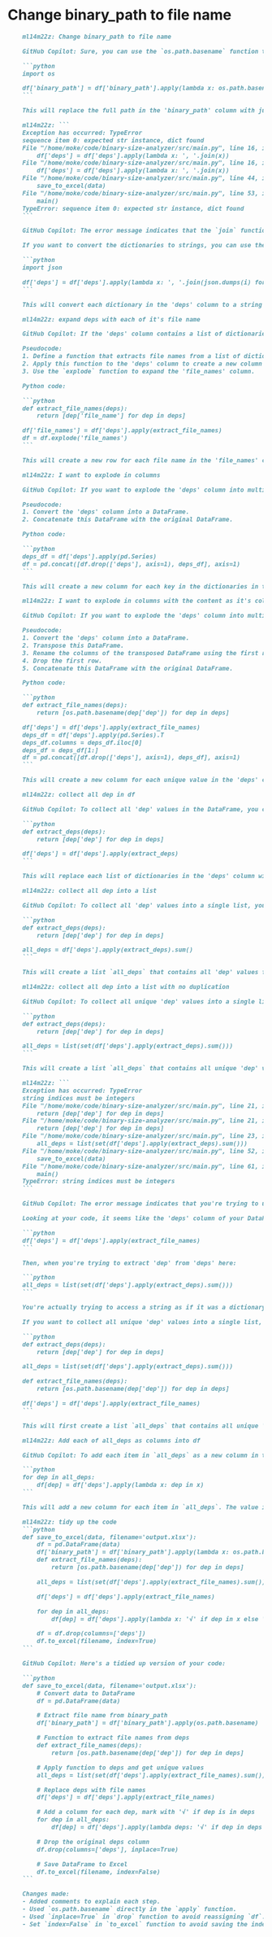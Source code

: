 # Change binary_path to file name

```markdown
    ml14m22z: Change binary_path to file name

    GitHub Copilot: Sure, you can use the `os.path.basename` function to get the file name from the path. Here's how you can do it:

    ```python
    import os

    df['binary_path'] = df['binary_path'].apply(lambda x: os.path.basename(x))
    ```

    This will replace the full path in the 'binary_path' column with just the file name.

    ml14m22z: ```
    Exception has occurred: TypeError
    sequence item 0: expected str instance, dict found
    File "/home/moke/code/binary-size-analyzer/src/main.py", line 16, in <lambda>
        df['deps'] = df['deps'].apply(lambda x: ', '.join(x))
    File "/home/moke/code/binary-size-analyzer/src/main.py", line 16, in save_to_excel
        df['deps'] = df['deps'].apply(lambda x: ', '.join(x))
    File "/home/moke/code/binary-size-analyzer/src/main.py", line 44, in main
        save_to_excel(data)
    File "/home/moke/code/binary-size-analyzer/src/main.py", line 53, in <module>
        main()
    TypeError: sequence item 0: expected str instance, dict found
    ```

    GitHub Copilot: The error message indicates that the `join` function is trying to concatenate a dictionary to a string, which is not allowed. It seems like the items in the 'deps' column are dictionaries, not strings.

    If you want to convert the dictionaries to strings, you can use the `json.dumps` function. Here's how you can do it:

    ```python
    import json

    df['deps'] = df['deps'].apply(lambda x: ', '.join(json.dumps(i) for i in x))
    ```

    This will convert each dictionary in the 'deps' column to a string and then join them with a comma.

    ml14m22z: expand deps with each of it's file name

    GitHub Copilot: If the 'deps' column contains a list of dictionaries and each dictionary has a 'file_name' key, you can extract the file names and expand the 'deps' column as follows:

    Pseudocode:
    1. Define a function that extracts file names from a list of dictionaries.
    2. Apply this function to the 'deps' column to create a new column 'file_names'.
    3. Use the `explode` function to expand the 'file_names' column.

    Python code:

    ```python
    def extract_file_names(deps):
        return [dep['file_name'] for dep in deps]

    df['file_names'] = df['deps'].apply(extract_file_names)
    df = df.explode('file_names')
    ```

    This will create a new row for each file name in the 'file_names' column.

    ml14m22z: I want to explode in columns

    GitHub Copilot: If you want to explode the 'deps' column into multiple columns, you can convert the list of dictionaries into a DataFrame and then concatenate it with the original DataFrame. Here's how you can do it:

    Pseudocode:
    1. Convert the 'deps' column into a DataFrame.
    2. Concatenate this DataFrame with the original DataFrame.

    Python code:

    ```python
    deps_df = df['deps'].apply(pd.Series)
    df = pd.concat([df.drop(['deps'], axis=1), deps_df], axis=1)
    ```

    This will create a new column for each key in the dictionaries in the 'deps' column. If the dictionaries have different keys, the resulting DataFrame will have NaN values for the keys that are not present in a particular dictionary.

    ml14m22z: I want to explode in columns with the content as it's column name

    GitHub Copilot: If you want to explode the 'deps' column into multiple columns with the content as the column name, you can use the following approach:

    Pseudocode:
    1. Convert the 'deps' column into a DataFrame.
    2. Transpose this DataFrame.
    3. Rename the columns of the transposed DataFrame using the first row.
    4. Drop the first row.
    5. Concatenate this DataFrame with the original DataFrame.

    Python code:

    ```python
    def extract_file_names(deps):
        return [os.path.basename(dep['dep']) for dep in deps]

    df['deps'] = df['deps'].apply(extract_file_names)
    deps_df = df['deps'].apply(pd.Series).T
    deps_df.columns = deps_df.iloc[0]
    deps_df = deps_df[1:]
    df = pd.concat([df.drop(['deps'], axis=1), deps_df], axis=1)
    ```

    This will create a new column for each unique value in the 'deps' column. The column names will be the values from the 'deps' column.

    ml14m22z: collect all dep in df

    GitHub Copilot: To collect all 'dep' values in the DataFrame, you can use the `apply` function with a lambda function that extracts the 'dep' value from each dictionary in the 'deps' column. Here's how you can do it:

    ```python
    def extract_deps(deps):
        return [dep['dep'] for dep in deps]

    df['deps'] = df['deps'].apply(extract_deps)
    ```

    This will replace each list of dictionaries in the 'deps' column with a list of 'dep' values.

    ml14m22z: collect all dep into a list

    GitHub Copilot: To collect all 'dep' values into a single list, you can use the `apply` function with a lambda function that extracts the 'dep' value from each dictionary in the 'deps' column, and then use the `sum` function to concatenate all the lists into a single list. Here's how you can do it:

    ```python
    def extract_deps(deps):
        return [dep['dep'] for dep in deps]

    all_deps = df['deps'].apply(extract_deps).sum()
    ```

    This will create a list `all_deps` that contains all 'dep' values from the 'deps' column.

    ml14m22z: collect all dep into a list with no duplication

    GitHub Copilot: To collect all unique 'dep' values into a single list, you can use the `apply` function with a lambda function that extracts the 'dep' value from each dictionary in the 'deps' column, and then use the `sum` function to concatenate all the lists into a single list. After that, you can convert the list to a set to remove duplicates. Here's how you can do it:

    ```python
    def extract_deps(deps):
        return [dep['dep'] for dep in deps]

    all_deps = list(set(df['deps'].apply(extract_deps).sum()))
    ```

    This will create a list `all_deps` that contains all unique 'dep' values from the 'deps' column.

    ml14m22z: ```
    Exception has occurred: TypeError
    string indices must be integers
    File "/home/moke/code/binary-size-analyzer/src/main.py", line 21, in <listcomp>
        return [dep['dep'] for dep in deps]
    File "/home/moke/code/binary-size-analyzer/src/main.py", line 21, in extract_deps
        return [dep['dep'] for dep in deps]
    File "/home/moke/code/binary-size-analyzer/src/main.py", line 23, in save_to_excel
        all_deps = list(set(df['deps'].apply(extract_deps).sum()))
    File "/home/moke/code/binary-size-analyzer/src/main.py", line 52, in main
        save_to_excel(data)
    File "/home/moke/code/binary-size-analyzer/src/main.py", line 61, in <module>
        main()
    TypeError: string indices must be integers
    ```

    GitHub Copilot: The error message indicates that you're trying to use a string as a dictionary. This usually happens when you're trying to access a dictionary value but the variable you're using is actually a string.

    Looking at your code, it seems like the 'deps' column of your DataFrame `df` has been transformed into a column of strings (file names) at this line:

    ```python
    df['deps'] = df['deps'].apply(extract_file_names)
    ```

    Then, when you're trying to extract 'dep' from 'deps' here:

    ```python
    all_deps = list(set(df['deps'].apply(extract_deps).sum()))
    ```

    You're actually trying to access a string as if it was a dictionary, which is causing the error.

    If you want to collect all unique 'dep' values into a single list, you should do this before transforming 'deps' into a list of file names. Here's how you can do it:

    ```python
    def extract_deps(deps):
        return [dep['dep'] for dep in deps]

    all_deps = list(set(df['deps'].apply(extract_deps).sum()))

    def extract_file_names(deps):
        return [os.path.basename(dep['dep']) for dep in deps]

    df['deps'] = df['deps'].apply(extract_file_names)
    ```

    This will first create a list `all_deps` that contains all unique 'dep' values from the 'deps' column, and then transform 'deps' into a list of file names.

    ml14m22z: Add each of all_deps as columns into df

    GitHub Copilot: To add each item in `all_deps` as a new column in the DataFrame `df`, you can use a loop that goes through each item in `all_deps` and adds a new column to `df`. The value in each new column can be determined by checking if the 'deps' column contains the item. Here's how you can do it:

    ```python
    for dep in all_deps:
        df[dep] = df['deps'].apply(lambda x: dep in x)
    ```

    This will add a new column for each item in `all_deps`. The value in each new column will be `True` if the 'deps' column contains the item, and `False` otherwise.

    ml14m22z: tidy up the code
    ```python
    def save_to_excel(data, filename='output.xlsx'):
        df = pd.DataFrame(data)
        df['binary_path'] = df['binary_path'].apply(lambda x: os.path.basename(x))
        def extract_file_names(deps):
            return [os.path.basename(dep['dep']) for dep in deps]

        all_deps = list(set(df['deps'].apply(extract_file_names).sum()))

        df['deps'] = df['deps'].apply(extract_file_names)

        for dep in all_deps:
            df[dep] = df['deps'].apply(lambda x: '√' if dep in x else '')

        df = df.drop(columns=['deps'])
        df.to_excel(filename, index=True)
    ```

    GitHub Copilot: Here's a tidied up version of your code:

    ```python
    def save_to_excel(data, filename='output.xlsx'):
        # Convert data to DataFrame
        df = pd.DataFrame(data)

        # Extract file name from binary_path
        df['binary_path'] = df['binary_path'].apply(os.path.basename)

        # Function to extract file names from deps
        def extract_file_names(deps):
            return [os.path.basename(dep['dep']) for dep in deps]

        # Apply function to deps and get unique values
        all_deps = list(set(df['deps'].apply(extract_file_names).sum()))

        # Replace deps with file names
        df['deps'] = df['deps'].apply(extract_file_names)

        # Add a column for each dep, mark with '√' if dep is in deps
        for dep in all_deps:
            df[dep] = df['deps'].apply(lambda deps: '√' if dep in deps else '')

        # Drop the original deps column
        df.drop(columns=['deps'], inplace=True)

        # Save DataFrame to Excel
        df.to_excel(filename, index=False)
    ```

    Changes made:
    - Added comments to explain each step.
    - Used `os.path.basename` directly in the `apply` function.
    - Used `inplace=True` in `drop` function to avoid reassigning `df`.
    - Set `index=False` in `to_excel` function to avoid saving the index to the Excel file.
```